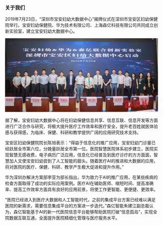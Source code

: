 <!--
 * @Author: your name
 * @Date: 2020-03-20 11:10:09
 * @LastEditTime: 2020-03-20 12:35:20
 * @LastEditors: Please set LastEditors
 * @Description: In User Settings Edit
 * @FilePath: \Learing\web\huaqyun\docs\zh-cn\about.md
 -->
### 关于我们
2019年7月23日，“深圳市宝安妇幼大数据中心”揭牌仪式在深圳市宝安区妇幼保健院举行。宝安妇幼保健院、华为技术有限公司、上海森亿科技有限公司共同成立创新实验室，建立宝安妇幼大数据中心。  

![](../media/bigdata.jpeg)

据了解，宝安妇幼大数据中心将在妇幼保健信息共享、信息互联、信息开发等方面进行广泛合作与研究，将极大提升医疗工作效率和医疗安全，提升老百姓就医体验感与获得感，为临床、保健、科研和教学提供广阔的应用研究技术支持。

宝安区妇幼保健院院长陈旭表示：“得益于信息化的推广应用，宝安妇幼门诊量已经跃居全市第六位，分娩量跃居全市第一位。医院智慧医院体系初步建立，医院实现智慧无感收费，电子病历广泛应用，信息化已经普及到医疗诊疗的方方面面，智慧加人文使宝安妇幼尝到了人工智能的甜头。随着医疗AI的推进和大数据的应用，将对医院的医疗、保健、科研、教学产生极大促进和提升作用。”

华为深圳办解决方案部李亚为部长指出，华为致力于AI的推广应用，在某些疾病的检查方面取得了成功的实际应用案例。医疗AI在辅助医师、缩短时间、提高准确率、提高工作效率方面具有良好的应用前景，将使工作更智能、更便捷、更效率。

“医院已经进入到医疗大数据和人工智能时代，之前的集成平台方案已经难以满足医院的新需求，需要信息集成平台的方案进一步迭代。”森亿智能朱建江副总裁认为，森亿智能基于AI的新一代医院信息平台能够帮助医院打破“信息孤岛”，实现全院数据互联互通，全面提升医院精细化管理与医疗服务水平。